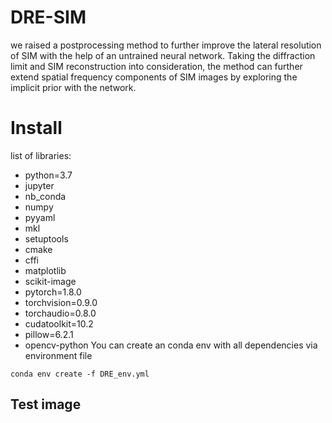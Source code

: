 # DRE-SIM
we raised a postprocessing method to further improve the lateral resolution of SIM with the help of an untrained neural network. Taking the diffraction limit and SIM reconstruction into consideration, the method can further extend spatial frequency components of SIM images by exploring the implicit prior with the network. 


# Install

list of libraries:
- python=3.7
- jupyter
- nb_conda
- numpy
- pyyaml
- mkl
- setuptools
- cmake
- cffi
- matplotlib
- scikit-image
- pytorch=1.8.0
- torchvision=0.9.0
- torchaudio=0.8.0
- cudatoolkit=10.2
- pillow=6.2.1
- opencv-python
You can create an conda env with all dependencies via environment file

```
conda env create -f DRE_env.yml
```

## Test image
